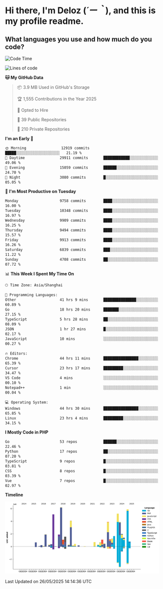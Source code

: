 # **Hi there, I'm Deloz (*´ー｀*), and this is my profile readme.**

## **What languages you use and how much do you code?**

<!--START_SECTION:waka-->
![Code Time](http://img.shields.io/badge/Code%20Time-6%2C478%20hrs%2033%20mins-blue)

![Lines of code](https://img.shields.io/badge/From%20Hello%20World%20I%27ve%20Written-54.5%20million%20lines%20of%20code-blue)

**🐱 My GitHub Data** 

> 📦 3.9 MB Used in GitHub's Storage 
 > 
> 🏆 1,555 Contributions in the Year 2025
 > 
> 💼 Opted to Hire
 > 
> 📜 39 Public Repositories 
 > 
> 🔑 210 Private Repositories 
 > 
**I'm an Early 🐤** 

```text
🌞 Morning                12919 commits       █████░░░░░░░░░░░░░░░░░░░░   21.19 % 
🌆 Daytime                29911 commits       ████████████░░░░░░░░░░░░░   49.06 % 
🌃 Evening                15059 commits       ██████░░░░░░░░░░░░░░░░░░░   24.70 % 
🌙 Night                  3080 commits        █░░░░░░░░░░░░░░░░░░░░░░░░   05.05 % 
```
📅 **I'm Most Productive on Tuesday** 

```text
Monday                   9758 commits        ████░░░░░░░░░░░░░░░░░░░░░   16.00 % 
Tuesday                  10348 commits       ████░░░░░░░░░░░░░░░░░░░░░   16.97 % 
Wednesday                9909 commits        ████░░░░░░░░░░░░░░░░░░░░░   16.25 % 
Thursday                 9494 commits        ████░░░░░░░░░░░░░░░░░░░░░   15.57 % 
Friday                   9913 commits        ████░░░░░░░░░░░░░░░░░░░░░   16.26 % 
Saturday                 6839 commits        ███░░░░░░░░░░░░░░░░░░░░░░   11.22 % 
Sunday                   4708 commits        ██░░░░░░░░░░░░░░░░░░░░░░░   07.72 % 
```


📊 **This Week I Spent My Time On** 

```text
🕑︎ Time Zone: Asia/Shanghai

💬 Programming Languages: 
Other                    41 hrs 9 mins       ███████████████░░░░░░░░░░   60.89 % 
Go                       18 hrs 20 mins      ███████░░░░░░░░░░░░░░░░░░   27.15 % 
TypeScript               5 hrs 28 mins       ██░░░░░░░░░░░░░░░░░░░░░░░   08.09 % 
JSON                     1 hr 27 mins        █░░░░░░░░░░░░░░░░░░░░░░░░   02.17 % 
JavaScript               10 mins             ░░░░░░░░░░░░░░░░░░░░░░░░░   00.27 % 

🔥 Editors: 
Chrome                   44 hrs 11 mins      ████████████████░░░░░░░░░   65.39 % 
Cursor                   23 hrs 17 mins      █████████░░░░░░░░░░░░░░░░   34.47 % 
VS Code                  4 mins              ░░░░░░░░░░░░░░░░░░░░░░░░░   00.10 % 
Notepad++                1 min               ░░░░░░░░░░░░░░░░░░░░░░░░░   00.04 % 

💻 Operating System: 
Windows                  44 hrs 30 mins      ████████████████░░░░░░░░░   65.85 % 
Linux                    23 hrs 4 mins       █████████░░░░░░░░░░░░░░░░   34.15 % 
```

**I Mostly Code in PHP** 

```text
Go                       53 repos            ██████░░░░░░░░░░░░░░░░░░░   22.46 % 
Python                   17 repos            ██░░░░░░░░░░░░░░░░░░░░░░░   07.20 % 
TypeScript               9 repos             █░░░░░░░░░░░░░░░░░░░░░░░░   03.81 % 
CSS                      8 repos             █░░░░░░░░░░░░░░░░░░░░░░░░   03.39 % 
Vue                      7 repos             █░░░░░░░░░░░░░░░░░░░░░░░░   02.97 % 
```



**Timeline**

![Lines of Code chart](https://raw.githubusercontent.com/deloz/deloz/main/assets/bar_graph.png)


 Last Updated on 26/05/2025 14:14:36 UTC
<!--END_SECTION:waka-->
